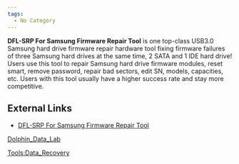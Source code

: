 ```yaml
---
tags:
  - No Category
---
```

**DFL-SRP For Samsung Firmware Repair Tool** is one top-class USB3.0
Samsung hard drive firmware repair hardware tool fixing firmware
failures of three Samsung hard drives at the same time, 2 SATA and 1 IDE
hard drive! Users use this tool to repair Samsung hard drive firmware
modules, reset smart, remove password, repair bad sectors, edit SN,
models, capacities, etc. Users with this tool usually have a higher
success rate and stay more competitive.

## External Links

- [DFL-SRP For Samsung Firmware Repair
  Tool](https://www.dolphindatalab.com/product/dfl-srp-for-samsung-firmware-repair-tool/)

[Dolphin_Data_Lab](dolphin_data_lab.md)

[Tools:Data_Recovery](tools:data_recovery.md)